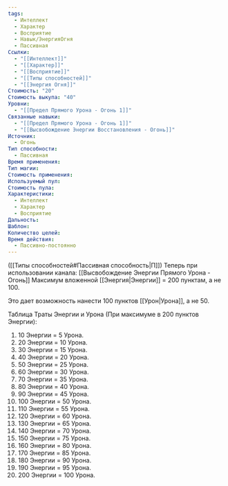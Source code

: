 ```yaml
---
tags:
  - Интеллект
  - Характер
  - Восприятие
  - Навык/ЭнергияОгня
  - Пассивная
Ссылки:
  - "[[Интеллект]]"
  - "[[Характер]]"
  - "[[Восприятие]]"
  - "[[Типы способностей]]"
  - "[[Энергия Огня]]"
Стоимость: "20"
Стоимость выкупа: "40"
Уровни:
  - "[[Предел Прямого Урона - Огонь 1]]"
Связанные навыки:
  - "[[Предел Прямого Урона - Огонь 1]]"
  - "[[Высвобождение Энергии Восстановления - Огонь]]"
Источник:
  - Огонь
Тип способности:
  - Пассивная
Время применения: 
Тип магии: 
Стоимость применения: 
Используемый пул: 
Стоимость пула: 
Характеристики:
  - Интеллект
  - Характер
  - Восприятие
Дальность: 
Шаблон: 
Количество целей: 
Время действия:
  - Пассивно-постоянно
---
```

([[Типы способностей#Пассивная способность|П]]) Теперь при использовании канала: [[Высвобождение Энергии Прямого Урона - Огонь]] Максимум вложенной [[Энергия|Энергии]] = 200 пунктам, а не 100.

Это дает возможность нанести 100 пунктов [[Урон|Урона]], а не 50. 

Таблица Траты Энергии и Урона
(При максимуме в 200 пунктов Энергии):

1. 10 Энергии = 5 Урона.
2. 20 Энергии = 10 Урона.
3. 30 Энергии = 15 Урона. 
4. 40 Энергии = 20 Урона.
5. 50 Энергии = 25 Урона.
6. 60 Энергии = 30 Урона.
7. 70 Энергии = 35 Урона.
8. 80 Энергии = 40 Урона.
9. 90 Энергии = 45 Урона.
10. 100 Энергии = 50 Урона.
11. 110 Энергии = 55 Урона.
12. 120 Энергии = 60 Урона.
13. 130 Энергии = 65 Урона.
14. 140 Энергии = 70 Урона.
15. 150 Энергии = 75 Урона.
16. 160 Энергии = 80 Урона.
17. 170 Энергии = 85 Урона.
18. 180 Энергии = 90 Урона.
19. 190 Энергии = 95 Урона.
20. 200 Энергии = 100 Урона. 